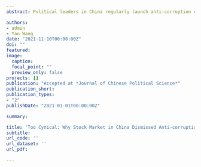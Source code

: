 ```yaml
---
abstract: Political leaders in China regularly launch anti-corruption campaigns to win public support. But how are anti-corruption signals perceived? We use event study to examine the case of Xi Jinping's anti-corruption campaign – an unprecedented effort in China to fight corruption. Contrary to expectations, we find that for the firms with connected officials later investigated, the initial anti-corruption signals – speeches from the top leadership and earlier crackdowns on other senior officials – did not decrease their stock prices. We argue that the perceived high costs of following through and repeated campaigns in the past paradoxically nurtured cynicism. We exploit the case of Zhou Yongkang and Ling Jihua – the two officials who were alleged to involve in the power struggle and whose downfall had circulated widely since 2012. We find that when the targets of earlier crackdowns were connected to Zhou or Ling, the stock prices of the firms went down only if their connected and later investigated officials were in the same faction; the stock prices of the other firms, however, went up. We interpret the results as investors’ misperceptions of the campaign in the beginning. Our findings suggest that even real efforts in campaign-style enforcement can be dismissed.

authors:
- admin
- Yan Wang
date: "2021-11-10T00:00:00Z"
doi: ""
featured: 
image:
  caption: 
  focal_point: ""
  preview_only: false
projects: []
publication: "Accepted at *Journal of Chinese Political Science*"
publication_short:
publication_types:
- "2"
publishDate: "2021-01-01T00:00:00Z"

summary:

title: 'Too Cynical: Why Stock Market in China Dismissed Anti-corruption Signals'
subtitle: 
url_code: ''
url_dataset: ''
url_pdf:

---
```

